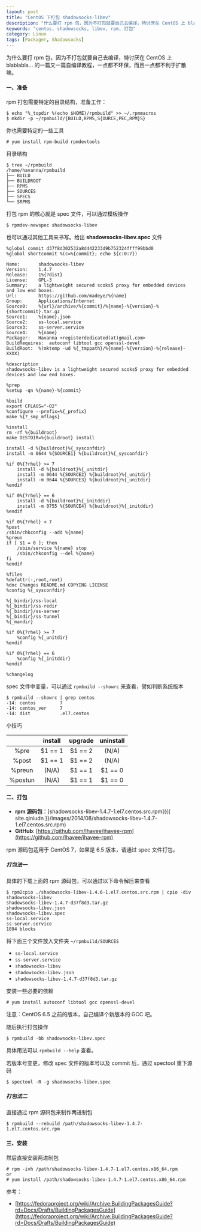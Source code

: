```yaml
---
layout: post
title: "CentOS 下打包 shadowsocks-libev"
description: "什么要打 rpm 包，因为不打包就要自己去编译，特讨厌在 CentOS 上 blablabla... 的一篇又一篇自编译教程，一点都不环保，一点都不利于扩散。"
keywords: "centos, shadowsocks, libev, rpm, 打包"
category: Linux
tags: [Packager, Shadowsocks]
---
```


为什么要打 rpm 包，因为不打包就要自己去编译，特讨厌在 CentOS 上 blablabla... 的一篇又一篇自编译教程，一点都不环保，而且一点都不利于扩散嘛。

#### 一、准备

rpm 打包需要特定的目录结构，准备工作：

    $ echo "%_topdir %(echo $HOME)/rpmbuild" >> ~/.rpmmacros
    $ mkdir -p ~/rpmbuild/{BUILD,RPMS,S{OURCE,PEC,RPM}S}

你也需要特定的一些工具

    # yum install rpm-build rpmdevtools

<!-- more -->
目录结构

```
$ tree ~/rpmbuild
/home/havanna/rpmbuild
├── BUILD
├── BUILDROOT
├── RPMS
├── SOURCES
├── SPECS
└── SRPMS
```

打包 rpm 的核心就是 spec 文件，可以通过模板操作

    $ rpmdev-newspec shadowsocks-libev

也可以通过其他工具来书写。给出 **shadowsocks-libev.spec** 文件

```spec
%global commit d37f8d302532a8d442233d9b752324ffff99bbd0
%global shortcommit %(c=%{commit}; echo ${c:0:7})

Name:		shadowsocks-libev
Version:	1.4.7
Release:	1%{?dist}
License:	GPL-3
Summary:	a lightweight secured scoks5 proxy for embedded devices and low end boxes.
Url:		https://github.com/madeye/%{name}
Group:		Applications/Internet
Source0:	%{url}/archive/%{commit}/%{name}-%{version}-%{shortcommit}.tar.gz
Source1:	%{name}.json
Source2:	ss-local.service
Source3:	ss-server.service
Source4:	%{name}
Packager:	Havanna <registerdedicated(at)gmail.com>
BuildRequires:	autoconf libtool gcc openssl-devel
BuildRoot: 	%(mktemp -ud %{_tmppath}/%{name}-%{version}-%{release}-XXXX)

%description
shadowsocks-libev is a lightweight secured scoks5 proxy for embedded devices and low end boxes.

%prep
%setup -qn %{name}-%{commit}

%build
export CFLAGS="-O2"
%configure --prefix=%{_prefix}
make %{?_smp_mflags}

%install
rm -rf %{buildroot}
make DESTDIR=%{buildroot} install

install -d %{buildroot}%{_sysconfdir}
install -m 0644 %{SOURCE1} %{buildroot}%{_sysconfdir}

%if 0%{?rhel} >= 7
	install -d %{buildroot}%{_unitdir}
	install -m 0644 %{SOURCE2} %{buildroot}%{_unitdir}
	install -m 0644 %{SOURCE3} %{buildroot}%{_unitdir}
%endif

%if 0%{?rhel} == 6
	install -d %{buildroot}%{_initddir}
	install -m 0755 %{SOURCE4} %{buildroot}%{_initddir}
%endif

%if 0%{?rhel} < 7
%post
/sbin/chkconfig --add %{name}
%preun
if [ $1 = 0 ]; then
	/sbin/service %{name} stop
	/sbin/chkconfig --del %{name}
fi
%endif

%files
%defattr(-,root,root)
%doc Changes README.md COPYING LICENSE
%config %{_sysconfdir}

%{_bindir}/ss-local
%{_bindir}/ss-redir
%{_bindir}/ss-server
%{_bindir}/ss-tunnel
%{_mandir}

%if 0%{?rhel} >= 7
	%config %{_unitdir}
%endif

%if 0%{?rhel} == 6
	%config %{_initddir}
%endif

%changelog
```

spec 文件中变量，可以通过 `rpmbuild --showrc` 来查看，譬如判断系统版本

    $ rpmbuild --showrc | grep centos
    -14: centos         7
    -14: centos_ver     7
    -14: dist           .el7.centos

小技巧

| |install|upgrade|uninstall|
|:---:|:---:|:---:|:---:|
|%pre|$1 == 1|$1 == 2|(N/A)|
|%post|$1 == 1|$1 == 2|(N/A)|
|%preun|(N/A)|$1 == 1|$1 == 0|
|%postun|(N/A)|$1 == 1|$1 == 0|

#### 二、打包

- **rpm 源码包**：[shadowsocks-libev-1.4.7-1.el7.centos.src.rpm]({{ site.qiniudn }}/images/2014/08/shadowsocks-libev-1.4.7-1.el7.centos.src.rpm)
- **GitHub**: [https://github.com/Ihavee/ihavee-rpm](https://github.com/Ihavee/ihavee-rpm)

rpm 源码包适用于 CentOS 7，如果是 6.5 版本，请通过 spec 文件打包。

##### 打包法一

具体的下载上面的 rpm 源码包，可以通过以下命令解压来查看

    $ rpm2cpio ./shadowsocks-libev-1.4.6-1.el7.centos.src.rpm | cpio -div
    shadowsocks-libev
    shadowsocks-libev-1.4.7-d37f8d3.tar.gz
    shadowsocks-libev.json
    shadowsocks-libev.spec
    ss-local.service
    ss-server.service
    1894 blocks

将下面三个文件放入文件夹 `~/rpmbuild/SOURCES`

- `ss-local.service`
- `ss-server.service`
- `shadowsocks-libev`
- `shadowsocks-libev.json`
- `shadowsocks-libev-1.4.7-d37f8d3.tar.gz`

安装一些必要的依赖

    # yum install autoconf libtool gcc openssl-devel

注意：CentOS 6.5 之前的版本，自己编译个新版本的 GCC 吧。

随后执行打包操作

    $ rpmbuild -bb shadowsocks-libev.spec

具体用法可以 `rpmbuild --help` 查看。

若版本号变更，修改 spec 文件的版本号以及 commit 后，通过 spectool 重下源码

    $ spectool -R -g shadowsocks-libev.spec

##### 打包法二

直接通过 rpm 源码包来制作两进制包

    $ rpmbuild --rebuild /path/shadowsocks-libev-1.4.7-1.el7.centos.src.rpm

#### 三、安装

然后直接安装两进制包

    # rpm -ivh /path/shadowsocks-libev-1.4.7-1.el7.centos.x86_64.rpm
    or
    # yum install /path/shadowsocks-libev-1.4.7-1.el7.centos.x86_64.rpm

参考：

- [https://fedoraproject.org/wiki/Archive:BuildingPackagesGuide?rd=Docs/Drafts/BuildingPackagesGuide](https://fedoraproject.org/wiki/Archive:BuildingPackagesGuide?rd=Docs/Drafts/BuildingPackagesGuide)
